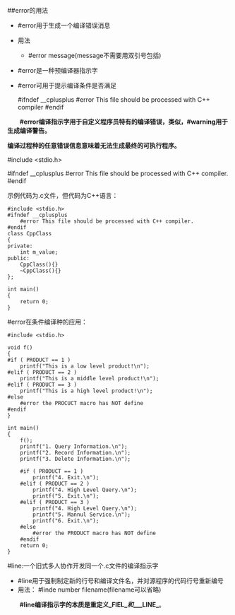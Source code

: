 #\#error的用法
* #error用于生成一个编译错误消息
* 用法
	* #error message(message不需要用双引号包括)
* #error是一种预编译器指示字
* #error可用于提示编译条件是否满足

	#ifndef __cplusplus
		#error This file should be processed with C++ compiler
	#endif

__&emsp;&emsp;#error编译指示字用于自定义程序员特有的编译错误，类似，#warning用于生成编译警告。__

__编译过程种的任意错误信息意味着无法生成最终的可执行程序。__

#include <stdio.h>

#ifndef __cplusplus
    #error This file should be processed with C++ compiler.
#endif

示例代码为.c文件，但代码为C++语言：
	
	#include <stdio.h>
	#ifndef __cplusplus
    	#error This file should be processed with C++ compiler.
	#endif
	class CppClass
	{
	private:
    	int m_value;
	public:
    	CppClass(){}
    	~CppClass(){}
	};

	int main()
	{
    	return 0;
	}

\#error在条件编译种的应用：

	#include <stdio.h>

	void f()
	{
	#if ( PRODUCT == 1 )
    	printf("This is a low level product!\n");
	#elif ( PRODUCT == 2 )
    	printf("This is a middle level product!\n");
	#elif ( PRODUCT == 3 )
    	printf("This is a high level product!\n");
	#else
		#error the PROCUCT macro has NOT define
	#endif
	}

	int main()
	{
    	f(); 
    	printf("1. Query Information.\n");
    	printf("2. Record Information.\n");
    	printf("3. Delete Information.\n");

		#if ( PRODUCT == 1 )
    		printf("4. Exit.\n");
		#elif ( PRODUCT == 2 )
    		printf("4. High Level Query.\n");
    		printf("5. Exit.\n");
		#elif ( PRODUCT == 3 )
    		printf("4. High Level Query.\n");
    		printf("5. Mannul Service.\n");
    		printf("6. Exit.\n");
		#else
			#error the PRODUCT macro has NOT define
		#endif
    	return 0;	
	}

\#line:一个旧式多人协作开发同一个.c文件的编译指示字
* #line用于强制制定新的行号和编译文件名，并对源程序的代码行号重新编号
* 用法： #linde number filename(filename可以省略)

&emsp;&emsp;__#line编译指示字的本质是重定义\___FIEL\__和____\__LINE\___。
